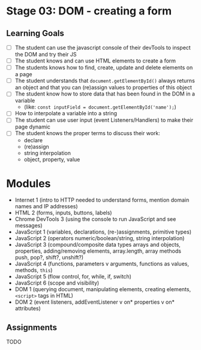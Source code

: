 # Stage 03: DOM - creating a form

## Learning Goals
* [ ] The student can use the javascript console of their devTools to inspect the DOM and try their JS
* [ ] The student knows and can use HTML elements to create a form
* [ ] The students knows how to find, create, update and delete elements on a page
* [ ] The student understands that `document.getElementById()` always returns an object and that you can (re)assign values to properties of this object
* [ ] The student know how to store data that has been found in the DOM in a variable
    * (like: `const inputField = document.getElementById('name');`)
* [ ] How to interpolate a variable into a string
* [ ] The student can use user input (event Listeners/Handlers) to make their page dynamic
* [ ] The student knows the proper terms to discuss their work:
    * declare
    * (re)assign
    * string interpolation
    * object, property, value

# Modules
  * Internet 1 (intro to HTTP needed to understand forms, mention domain names and IP addresses)
  * HTML 2 (forms, inputs, buttons, labels)
  * Chrome DevTools 3 (using the console to run JavaScript and see messages)
  * JavaScript 1 (variables, declarations, (re-)assignments, primitive types)
  * JavaScript 2 (operators numeric/boolean/string, string interpolation)
  * JavaScript 3 (compound/composite data types arrays and objects, properties, adding/removing elements, array.length, array methods push, pop?, shift?, unshift?)
  * JavaScript 4 (functions, parameters v arguments, functions as values, methods, `this`)
  * JavaScript 5 (flow control, for, while, if, switch)
  * JavaScript 6 (scope and visibility)
  * DOM 1 (querying document, manipulating elements, creating elements, `<script>` tags in HTML)
  * DOM 2 (event listeners, addEventListener v on* properties v on* attributes)

## Assignments
TODO

